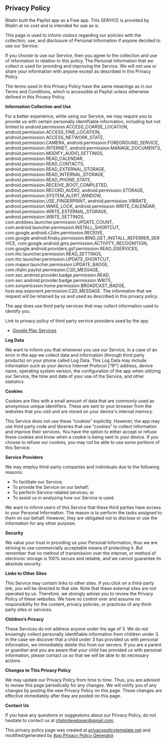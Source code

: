 ## Privacy Policy

Ritalin built the Paylist app as a Free app. This SERVICE is provided by Ritalin at no cost and is intended for use as is.

This page is used to inform visitors regarding our policies with the collection, use, and disclosure of Personal Information if anyone decided to use our Service.

If you choose to use our Service, then you agree to the collection and use of information in relation to this policy. The Personal Information that we collect is used for providing and improving the Service. We will not use or share your information with anyone except as described in this Privacy Policy.

The terms used in this Privacy Policy have the same meanings as in our Terms and Conditions, which is accessible at Paylist unless otherwise defined in this Privacy Policy.

**Information Collection and Use**

For a better experience, while using our Service, we may require you to provide us with certain personally identifiable information, including but not limited to android.permission.ACCESS_COARSE_LOCATION, android.permission.ACCESS_FINE_LOCATION, android.permission.ACCESS_NETWORK_STATE, android.permission.CAMERA, android.permission.FOREGROUND_SERVICE, android.permission.INTERNET, android.permission.MANAGE_DOCUMENTS, android.permission.MODIFY_AUDIO_SETTINGS, android.permission.READ_CALENDAR, android.permission.READ_CONTACTS, android.permission.READ_EXTERNAL_STORAGE, android.permission.READ_INTERNAL_STORAGE, android.permission.READ_PHONE_STATE, android.permission.RECEIVE_BOOT_COMPLETED, android.permission.RECORD_AUDIO, android.permission.STORAGE, android.permission.SYSTEM_ALERT_WINDOW, android.permission.USE_FINGERPRINT, android.permission.VIBRATE, android.permission.WAKE_LOCK, android.permission.WRITE_CALENDAR, android.permission.WRITE_EXTERNAL_STORAGE, android.permission.WRITE_SETTINGS, com.anddoes.launcher.permission.UPDATE_COUNT, com.android.launcher.permission.INSTALL_SHORTCUT, com.google.android.c2dm.permission.RECEIVE, com.google.android.finsky.permission.BIND_GET_INSTALL_REFERRER_SERVICE, com.google.android.gms.permission.ACTIVITY_RECOGNITION, com.google.android.providers.gsf.permission.READ_GSERVICES, com.htc.launcher.permission.READ_SETTINGS, com.htc.launcher.permission.UPDATE_SHORTCUT, com.majeur.launcher.permission.UPDATE_BADGE, com.ritalin.paylist.permission.C2D_MESSAGE, com.sec.android.provider.badge.permission.READ, com.sec.android.provider.badge.permission.WRITE, com.sonyericsson.home.permission.BROADCAST_BADGE, host.exp.exponent.permission.C2D_MESSAGE. The information that we request will be retained by us and used as described in this privacy policy.

The app does use third party services that may collect information used to identify you.

Link to privacy policy of third party service providers used by the app

*   [Google Play Services](https://www.google.com/policies/privacy/)

**Log Data**

We want to inform you that whenever you use our Service, in a case of an error in the app we collect data and information (through third party products) on your phone called Log Data. This Log Data may include information such as your device Internet Protocol (“IP”) address, device name, operating system version, the configuration of the app when utilizing our Service, the time and date of your use of the Service, and other statistics.

**Cookies**

Cookies are files with a small amount of data that are commonly used as anonymous unique identifiers. These are sent to your browser from the websites that you visit and are stored on your device's internal memory.

This Service does not use these “cookies” explicitly. However, the app may use third party code and libraries that use “cookies” to collect information and improve their services. You have the option to either accept or refuse these cookies and know when a cookie is being sent to your device. If you choose to refuse our cookies, you may not be able to use some portions of this Service.

**Service Providers**

We may employ third-party companies and individuals due to the following reasons:

*   To facilitate our Service;
*   To provide the Service on our behalf;
*   To perform Service-related services; or
*   To assist us in analyzing how our Service is used.

We want to inform users of this Service that these third parties have access to your Personal Information. The reason is to perform the tasks assigned to them on our behalf. However, they are obligated not to disclose or use the information for any other purpose.

**Security**

We value your trust in providing us your Personal Information, thus we are striving to use commercially acceptable means of protecting it. But remember that no method of transmission over the internet, or method of electronic storage is 100% secure and reliable, and we cannot guarantee its absolute security.

**Links to Other Sites**

This Service may contain links to other sites. If you click on a third-party link, you will be directed to that site. Note that these external sites are not operated by us. Therefore, we strongly advise you to review the Privacy Policy of these websites. We have no control over and assume no responsibility for the content, privacy policies, or practices of any third-party sites or services.

**Children’s Privacy**

These Services do not address anyone under the age of 3. We do not knowingly collect personally identifiable information from children under 3\. In the case we discover that a child under 3 has provided us with personal information, we immediately delete this from our servers. If you are a parent or guardian and you are aware that your child has provided us with personal information, please contact us so that we will be able to do necessary actions.

**Changes to This Privacy Policy**

We may update our Privacy Policy from time to time. Thus, you are advised to review this page periodically for any changes. We will notify you of any changes by posting the new Privacy Policy on this page. These changes are effective immediately after they are posted on this page.

**Contact Us**

If you have any questions or suggestions about our Privacy Policy, do not hesitate to contact us at ritalindeveloper@gmail.com.

This privacy policy page was created at [privacypolicytemplate.net](https://privacypolicytemplate.net) and modified/generated by [App Privacy Policy Generator](https://app-privacy-policy-generator.firebaseapp.com/)